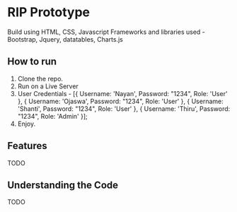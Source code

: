 # RIP Prototype

Build using HTML, CSS, Javascript
Frameworks and libraries used - Bootstrap, Jquery, datatables, Charts.js

## How to run

1.  Clone the repo.
2.  Run on a Live Server
3.  User Credentials - [{ Username: 'Nayan', Password: "1234", Role: 'User' }, { Username: 'Ojaswa', Password: "1234", Role: 'User' }, { Username: 'Shanti', Password: "1234", Role: 'User' }, { Username: 'Thiru', Password: "1234", Role: 'Admin' }];
4. Enjoy.

##  Features

TODO

## Understanding the Code

TODO
